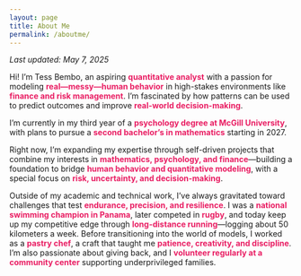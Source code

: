```yaml
---
layout: page
title: About Me
permalink: /aboutme/
---
```


*Last updated: May 7, 2025*

Hi! I’m Tess Bembo, an aspiring <strong style="color:#e91e63;">quantitative analyst</strong> with a passion for modeling <strong style="color:#e91e63;">real—messy—human behavior</strong> in high-stakes environments like <strong style="color:#e91e63;">finance and risk management</strong>. I’m fascinated by how patterns can be used to predict outcomes and improve <strong style="color:#e91e63;">real-world decision-making</strong>.

I’m currently in my third year of a <strong style="color:#e91e63;">psychology degree at McGill University</strong>, with plans to pursue a <strong style="color:#e91e63;">second bachelor’s in mathematics</strong> starting in 2027.

Right now, I’m expanding my expertise through self-driven projects that combine my interests in <strong style="color:#e91e63;">mathematics, psychology, and finance</strong>—building a foundation to bridge <strong style="color:#e91e63;">human behavior and quantitative modeling</strong>, with a special focus on <strong style="color:#e91e63;">risk, uncertainty, and decision-making</strong>.

Outside of my academic and technical work, I’ve always gravitated toward challenges that test <strong style="color:#e91e63;">endurance, precision, and resilience</strong>. I was a <strong style="color:#e91e63;">national swimming champion in Panama</strong>, later competed in <strong style="color:#e91e63;">rugby</strong>, and today keep up my competitive edge through <strong style="color:#e91e63;">long-distance running</strong>—logging about 50 kilometers a week. Before transitioning into the world of models, I worked as a <strong style="color:#e91e63;">pastry chef</strong>, a craft that taught me <strong style="color:#e91e63;">patience, creativity, and discipline</strong>. I’m also passionate about giving back, and I <strong style="color:#e91e63;">volunteer regularly at a community center</strong> supporting underprivileged families.
